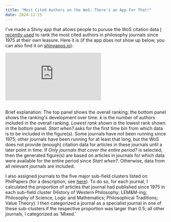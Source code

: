```yaml
---
title: "Most Cited Authors on the WoS: There's an App For That!"
date: 2024-11-15
---
```


I've made a Shiny app that allows people to puruse the WoS citation data [I recently used](https://prehren.github.io/something-of-crunch/2024/11/13/top-wos-authors.html) to rank the most cited authors in philosophy journals since 1975 at their own leasure. Here it is (if the app does not show up below, you can also find it on [shinyapps.io](https://prehren.shinyapps.io/most-cited-philosophers-wos/)):

<iframe src="https://prehren.shinyapps.io/most-cited-philosophers-wos/" title="Shiny app that allows users to puruse the WoS citation data I recently used to rank the most cited authors in philosophy journals since 1975 at their own leasure." style="border:none; margin:0 auto; padding-bottom:1em;" id="target"></iframe>
<script>
    let div = document.getElementById("target");
    div.onload = function () {
        div.style.height =
            div.contentWindow.document.body.scrollHeight + 'px';
    }
</script>

Brief explanation: The top panel shows the overall ranking; the bottom panel shows the ranking's development over time. _k_ is the number of authors included in the overall ranking. _Lowest rank shown_ is the lowest rank shown in the bottom panel. _Start when?_ asks for the first time bin from which data is to be included in the figure(s). Some journals have not been running since 1975; other journals have been running for at least that long, but the WoS does not provide (enough) citation data for articles in these journals until a later point in time. If _Only journals that cover the entire period?_ is selected, then the generated figure(s) are based on articles in journals for which data were available for the entire period since _Start when?_. Otherwise, data from all relevant journals are included.

I also assigned journals to the five major sub-field clusters listed on PhilPapers (for a description, see [here](https://prehren.github.io/something-of-crunch/2023/12/11/generalist-journals.html)). To do so, for each journal, I calculated the proportion of articles that journal had published since 1975 in each sub-field cluster (History of Western Philosophy; LEM&M-ing; Philosophy of Science, Logic and Mathematics; Philosophical Traditions; Value Theory). I then categorized a journal as a specialist journal in one of these sub-clusters if the respective proportion was larger than 0.5; all other journals, I categorized as 'Mixed.'

